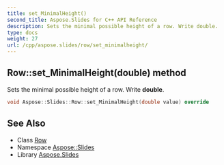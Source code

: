 ```yaml
---
title: set_MinimalHeight()
second_title: Aspose.Slides for C++ API Reference
description: Sets the minimal possible height of a row. Write double.
type: docs
weight: 27
url: /cpp/aspose.slides/row/set_minimalheight/
---
```

## Row::set_MinimalHeight(double) method


Sets the minimal possible height of a row. Write **double**.

```cpp
void Aspose::Slides::Row::set_MinimalHeight(double value) override
```

## See Also

* Class [Row](./)
* Namespace [Aspose::Slides](../)
* Library [Aspose.Slides](../../)